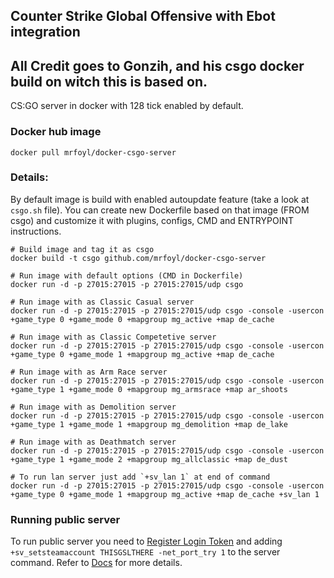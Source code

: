 ## Counter Strike Global Offensive with Ebot integration
## All Credit goes to Gonzih, and his csgo docker build on witch this is based on.

CS:GO server in docker with 128 tick enabled by default.

### Docker hub image

```shell
docker pull mrfoyl/docker-csgo-server
```

### Details:
By default image is build with enabled autoupdate feature (take a look at `csgo.sh` file).
You can create new Dockerfile based on that image (FROM csgo) and customize it with plugins, configs, CMD and ENTRYPOINT instructions.

```shell
# Build image and tag it as csgo
docker build -t csgo github.com/mrfoyl/docker-csgo-server

# Run image with default options (CMD in Dockerfile)
docker run -d -p 27015:27015 -p 27015:27015/udp csgo

# Run image with as Classic Casual server
docker run -d -p 27015:27015 -p 27015:27015/udp csgo -console -usercon +game_type 0 +game_mode 0 +mapgroup mg_active +map de_cache

# Run image with as Classic Competetive server
docker run -d -p 27015:27015 -p 27015:27015/udp csgo -console -usercon +game_type 0 +game_mode 1 +mapgroup mg_active +map de_cache

# Run image with as Arm Race server
docker run -d -p 27015:27015 -p 27015:27015/udp csgo -console -usercon +game_type 1 +game_mode 0 +mapgroup mg_armsrace +map ar_shoots

# Run image with as Demolition server
docker run -d -p 27015:27015 -p 27015:27015/udp csgo -console -usercon +game_type 1 +game_mode 1 +mapgroup mg_demolition +map de_lake

# Run image with as Deathmatch server
docker run -d -p 27015:27015 -p 27015:27015/udp csgo -console -usercon +game_type 1 +game_mode 2 +mapgroup mg_allclassic +map de_dust

# To run lan server just add `+sv_lan 1` at end of command
docker run -d -p 27015:27015 -p 27015:27015/udp csgo -console -usercon +game_type 0 +game_mode 1 +mapgroup mg_active +map de_cache +sv_lan 1
```

### Running public server

To run public server you need to [Register Login Token](http://steamcommunity.com/dev/managegameservers) and adding `+sv_setsteamaccount THISGSLTHERE -net_port_try 1` to the server command.
Refer to [Docs](https://developer.valvesoftware.com/wiki/Counter-Strike:_Global_Offensive_Dedicated_Servers#Registering_Game_Server_Login_Token) for more details.
